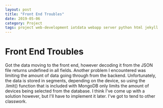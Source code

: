 ```yaml
---
layout: post
title: "Front End Troubles"
date: 2019-05-06
category: Project
tags: project web-development iotdata webapp server python html jekyll
---
```


# Front End Troubles

Got the data moving to the front end, however decoding it from the JSON file returns undefined in all fields. Another problem I encountered was limiting the amount of data going through from the backend.
Unfortunately, the data is stored in segments, depending on the device, so using the .limit() function that is included with MongoDB only limits the amount of devices being selected from the database.
I think I've come up with a solution however, but I'll have to implement it later. I've got to tend to other classwork.
